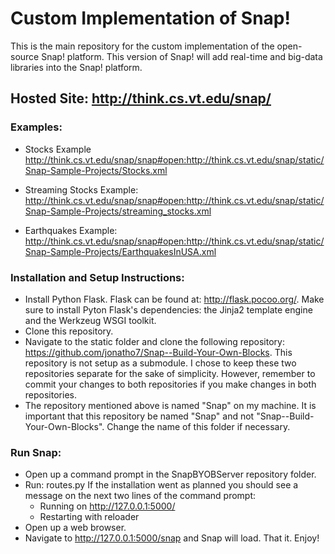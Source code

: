

# Custom Implementation of Snap!

This is the main repository for the custom implementation of the open-source Snap! platform. This version of Snap! will add real-time and big-data libraries into the Snap! platform.

## Hosted Site: http://think.cs.vt.edu/snap/

### Examples: 
  - Stocks Example http://think.cs.vt.edu/snap/snap#open:http://think.cs.vt.edu/snap/static/Snap-Sample-Projects/Stocks.xml

  - Streaming Stocks Example: http://think.cs.vt.edu/snap/snap#open:http://think.cs.vt.edu/snap/static/Snap-Sample-Projects/streaming_stocks.xml

  - Earthquakes Example: http://think.cs.vt.edu/snap/snap#open:http://think.cs.vt.edu/snap/static/Snap-Sample-Projects/EarthquakesInUSA.xml


### Installation and Setup Instructions:
  - Install Python Flask. Flask can be found at: http://flask.pocoo.org/. Make sure to install Pyton Flask's dependencies: the Jinja2 template engine and the Werkzeug WSGI toolkit. 
  - Clone this repository.
  - Navigate to the static folder and clone the following repository: https://github.com/jonatho7/Snap--Build-Your-Own-Blocks. This repository is not setup as a submodule. I chose to keep these two repositories separate for the sake of simplicity. However, remember to commit your changes to both repositories if you make changes in both repositories.
  - The repository mentioned above is named "Snap" on my machine. It is important that this repository be named "Snap" and not "Snap--Build-Your-Own-Blocks". Change the name of this folder if necessary.

### Run Snap:
  - Open up a command prompt in the SnapBYOBServer repository folder.
  - Run: routes.py
   If the installation went as planned you should see a message on the next two lines of the command prompt:
      * Running on http://127.0.0.1:5000/
      * Restarting with reloader
  - Open up a web browser.
  - Navigate to http://127.0.0.1:5000/snap and Snap will load. That it. Enjoy!



